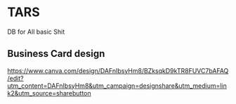 # TARS
DB for All basic Shit

## Business Card design 
https://www.canva.com/design/DAFnIbsyHm8/BZksqkD9kTR8FUVC7bAFAQ/edit?utm_content=DAFnIbsyHm8&utm_campaign=designshare&utm_medium=link2&utm_source=sharebutton
